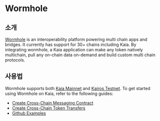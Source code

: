 # Wormhole

## 소개 <a id="introduction"></a>

[Wormhole](https://wormhole.com/docs/) is an interoperability platform powering multi chain apps and bridges. It currently has support for 30+ chains including Kaia. By integrating wormhole, a Kaia application can make any token natively multichain, pull any on-chain data on-demand and build custom multi chain protocols.

## 사용법 <a id="usage"></a>

Wormhole supports both  [Kaia Mainnet](https://wormhole.com/docs/build/start-building/supported-networks/evm/#__tabbed_34_1) and [Kairos Testnet](https://wormhole.com/docs/build/start-building/supported-networks/evm/#__tabbed_35_1). To get started using Wormhole on Kaia, refer to the following guides:

- [Create Cross-Chain Messaging Contract](https://wormhole.com/docs/tutorials/messaging/cross-chain-contracts/)
- [Create Cross-Chain Token Transfers](https://wormhole.com/docs/tutorials/messaging/cross-chain-token-contracts/)
- [Github Examples](https://github.com/wormhole-foundation/wormhole-examples)
